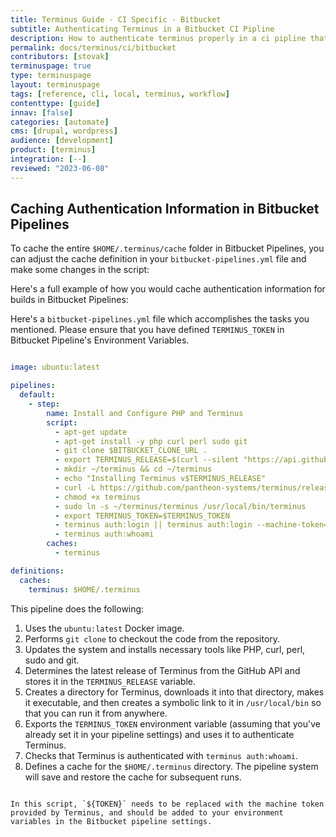 ```yaml
---
title: Terminus Guide - CI Specific - Bitbucket
subtitle: Authenticating Terminus in a Bitbucket CI Pipline
description: How to authenticate terminus properly in a ci pipline that avoids errors from authenticating too many times.
permalink: docs/terminus/ci/bitbucket
contributors: [stovak]
terminuspage: true
type: terminuspage
layout: terminuspage
tags: [reference, cli, local, terminus, workflow]
contenttype: [guide]
innav: [false]
categories: [automate]
cms: [drupal, wordpress]
audience: [development]
product: [terminus]
integration: [--]
reviewed: "2023-06-08"
---
```



## Caching Authentication Information in Bitbucket Pipelines

To cache the entire `$HOME/.terminus/cache` folder in Bitbucket Pipelines, you can adjust the cache definition in your `bitbucket-pipelines.yml` file and make some changes in the script:

Here's a full example of how you would cache authentication information for builds in Bitbucket Pipelines:

Here's a `bitbucket-pipelines.yml` file which accomplishes the tasks you mentioned. Please ensure that you have defined `TERMINUS_TOKEN` in Bitbucket Pipeline's Environment Variables.

```yaml:title=bitbucket-pipelines.yml

image: ubuntu:latest

pipelines:
  default:
    - step:
        name: Install and Configure PHP and Terminus
        script:
          - apt-get update
          - apt-get install -y php curl perl sudo git
          - git clone $BITBUCKET_CLONE_URL . 
          - export TERMINUS_RELEASE=$(curl --silent "https://api.github.com/repos/pantheon-systems/terminus/releases/latest" | perl -nle'print $& while m#"tag_name": "\K[^"]*#g')
          - mkdir ~/terminus && cd ~/terminus
          - echo "Installing Terminus v$TERMINUS_RELEASE"
          - curl -L https://github.com/pantheon-systems/terminus/releases/download/$TERMINUS_RELEASE/terminus.phar --output terminus
          - chmod +x terminus
          - sudo ln -s ~/terminus/terminus /usr/local/bin/terminus
          - export TERMINUS_TOKEN=$TERMINUS_TOKEN
          - terminus auth:login || terminus auth:login --machine-token="${TERMINUS_TOKEN}"
          - terminus auth:whoami
        caches:
          - terminus

definitions:
  caches:
    terminus: $HOME/.terminus
```

This pipeline does the following:

1. Uses the `ubuntu:latest` Docker image.
2. Performs `git clone` to checkout the code from the repository.
3. Updates the system and installs necessary tools like PHP, curl, perl, sudo and git.
4. Determines the latest release of Terminus from the GitHub API and stores it in the `TERMINUS_RELEASE` variable.
5. Creates a directory for Terminus, downloads it into that directory, makes it executable, and then creates a symbolic link to it in `/usr/local/bin` so that you can run it from anywhere.
6. Exports the `TERMINUS_TOKEN` environment variable (assuming that you've already set it in your pipeline settings) and uses it to authenticate Terminus.
7. Checks that Terminus is authenticated with `terminus auth:whoami`.
8. Defines a cache for the `$HOME/.terminus` directory. The pipeline system will save and restore the cache for subsequent runs.
```

In this script, `${TOKEN}` needs to be replaced with the machine token provided by Terminus, and should be added to your environment variables in the Bitbucket pipeline settings.